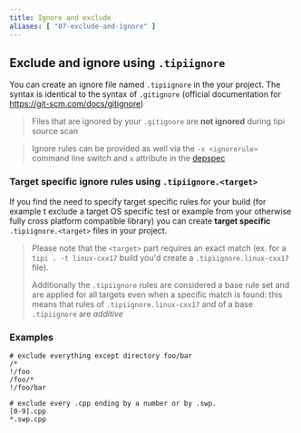```yaml
---
title: Ignore and exclude
aliases: [ "07-exclude-and-ignore" ]
---
```


## Exclude and ignore using `.tipiignore`

You can create an ignore file named `.tipiignore` in the your project.
The syntax is identical to the syntax of `.gitignore` (official documentation for https://git-scm.com/docs/gitignore)

> Files that are ignored by your `.gitignore` are **not ignored** during tipi source scan

> Ignore rules can be provided as well via the `-x <ignorerule>` command line switch and `x` attribute in the [depspec](/documentation/02-dependencies)

### Target specific ignore rules using `.tipiignore.<target>`

If you find the need to specify target specific rules for your build (for example t exclude a target OS specific test or example from your otherwise
fully cross platform compatible library) you can create **target specific** `.tipiignore.<target>` files in your project.

> Please note that the `<target>` part requires an exact match (ex. for a `tipi . -t linux-cxx17` build you'd create a `.tipiignore.linux-cxx17` file).
> 
> Additionally the `.tipiignore` rules are considered a base rule set and are applied for all targets even when a specific match is found:
> this means that rules of  `.tipiignore.linux-cxx17` and of a base `.tipiignore` are *additive*  

### Examples

```gitignore
# exclude everything except directory foo/bar
/*
!/foo
/foo/*
!/foo/bar
```

```gitignore
# exclude every .cpp ending by a number or by .swp.
[0-9].cpp
*.swp.cpp
```
